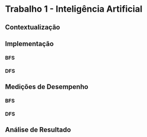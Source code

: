 # Trabalho 1 - Inteligência Artificial

## Contextualização

## Implementação

### BFS

### DFS

## Medições de Desempenho

### BFS

### DFS

## Análise de Resultado
